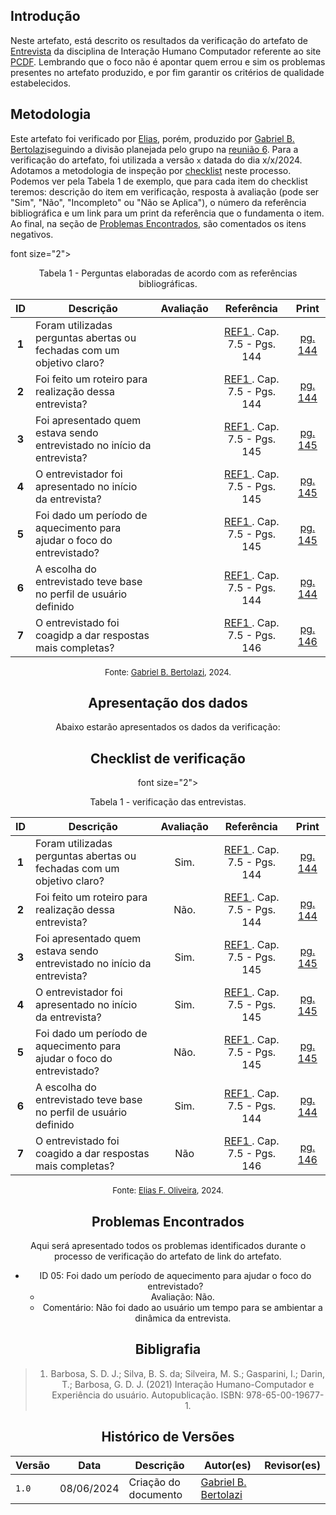 ## Introdução

Neste artefato, está descrito os resultados da verificação do artefato de [Entrevista](https://interacao-humano-computador.github.io/2024.1-PCDF/analise_requisitos1/perfil_do_usuario/questionariopr/) da disciplina de Interação Humano Computador referente ao site [PCDF](https://www.pcdf.df.gov.br/). Lembrando que o foco não é apontar quem errou e sim os problemas presentes no artefato produzido, e por fim garantir os critérios de qualidade estabelecidos.
## Metodologia

Este artefato foi verificado por [Elias]([EliasGH]), porém, produzido por [Gabriel B. Bertolazi](https://github.com/Bertolazi)seguindo a divisão planejada pelo grupo na [reunião 6](https://interacao-humano-computador.github.io/2024.1-Correios/atas/ata6/). Para a verificação do artefato, foi utilizada a versão `x` datada do dia x/x/2024. Adotamos a metodologia de inspeção por [checklist](#checklist-de-verificacao) neste processo. Podemos ver pela Tabela 1 de exemplo, que para cada item do checklist teremos: descrição do item em verificação, resposta à avaliação (pode ser "Sim", "Não", "Incompleto" ou "Não se Aplica"), o número da referência bibliográfica e um link para um print da referência que o fundamenta o item. Ao final, na seção de [Problemas Encontrados](#problemas-encontrados), são comentados os itens negativos.

font size="2"><p style="text-align: center">Tabela 1 - Perguntas elaboradas de acordo com as referências bibliográficas.</p></font>

<center>

| ID | Descrição | Avaliação | Referência| Print |
|:--:| --------- | :-------: | :-------: | :---: | 
| **1** | Foram utilizadas perguntas abertas ou fechadas com um objetivo claro? | | <a href="#ref1"> REF1 </a>. Cap. 7.5 - Pgs. 144 | [pg. 144](../../../../assets/prints_verificacao/gabrielb/pg.%20144.png) |
| **2** | Foi feito um roteiro para realização dessa entrevista? |  | <a href="#ref1"> REF1 </a>. Cap. 7.5 - Pgs. 144 | [pg. 144](../../../../assets/prints_verificacao/gabrielb/pg.%20144.png) |
| **3** | Foi apresentado quem estava sendo entrevistado no início da entrevista? |  | <a href="#ref1"> REF1 </a>. Cap. 7.5 - Pgs. 145 | [pg. 145](../../../../assets/prints_verificacao/gabrielb/Pg.145.png) |
| **4** | O entrevistador foi apresentado no início da entrevista? |  | <a href="#ref1"> REF1 </a>. Cap. 7.5 - Pgs. 145 | [pg. 145](../../../../assets/prints_verificacao/gabrielb/Pg.145.png) |
| **5** | Foi dado um período de aquecimento para ajudar o foco do entrevistado?|  | <a href="#ref1"> REF1 </a>. Cap. 7.5 - Pgs. 145 | [pg. 145](../../../../assets/prints_verificacao/gabrielb/Pg.145.png) |
| **6** | A escolha do entrevistado teve base no perfil de usuário definido | | <a href="#ref1"> REF1 </a>. Cap. 7.5 - Pgs. 144 | [pg. 144](../../../../assets/prints_verificacao/gabrielb/pg.%20144.png) |
| **7** | O entrevistado foi coagidp a dar respostas mais completas? | | <a href="#ref1"> REF1 </a>. Cap. 7.5 - Pgs. 146 | [pg. 146](../../../../assets/prints_verificacao/gabrielb/pg%20146%20e%20147.png) |


<font size="2"><p style="text-align: center">Fonte: [Gabriel B. Bertolazi](https://github.com/Bertolazi), 2024.</p></font>

## Apresentação dos dados
Abaixo estarão apresentados os dados da verificação:

## Checklist de verificação

font size="2"><p style="text-align: center">Tabela 1 - verificação das entrevistas.</p></font>

<center>

| ID | Descrição | Avaliação | Referência| Print |
|:--:| --------- | :-------: | :-------: | :---: | 
| **1** | Foram utilizadas perguntas abertas ou fechadas com um objetivo claro? | Sim. | <a href="#ref1"> REF1 </a>. Cap. 7.5 - Pgs. 144 | [pg. 144](../../../../assets/prints_verificacao/gabrielb/pg.%20144.png) |
| **2** | Foi feito um roteiro para realização dessa entrevista? | Não. | <a href="#ref1"> REF1 </a>. Cap. 7.5 - Pgs. 144 | [pg. 144](../../../../assets/prints_verificacao/gabrielb/pg.%20144.png) |
| **3** | Foi apresentado quem estava sendo entrevistado no início da entrevista? | Sim. | <a href="#ref1"> REF1 </a>. Cap. 7.5 - Pgs. 145 | [pg. 145](../../../../assets/prints_verificacao/gabrielb/Pg.145.png) |
| **4** | O entrevistador foi apresentado no início da entrevista? | Sim. | <a href="#ref1"> REF1 </a>. Cap. 7.5 - Pgs. 145 | [pg. 145](../../../../assets/prints_verificacao/gabrielb/Pg.145.png) |
| **5** | Foi dado um período de aquecimento para ajudar o foco do entrevistado?| Não. | <a href="#ref1"> REF1 </a>. Cap. 7.5 - Pgs. 145 | [pg. 145](../../../../assets/prints_verificacao/gabrielb/Pg.145.png) |
| **6** | A escolha do entrevistado teve base no perfil de usuário definido | Sim. | <a href="#ref1"> REF1 </a>. Cap. 7.5 - Pgs. 144 | [pg. 144](../../../../assets/prints_verificacao/gabrielb/pg.%20144.png) |
| **7** | O entrevistado foi coagido a dar respostas mais completas? | Não | <a href="#ref1"> REF1 </a>. Cap. 7.5 - Pgs. 146 | [pg. 146](../../../../assets/prints_verificacao/gabrielb/pg%20146%20e%20147.png) |


<font size="2"><p style="text-align: center">Fonte: [Elias F. Oliveira][EliasGH], 2024.</p></font>

## Problemas Encontrados

Aqui será apresentado todos os problemas identificados durante o processo de verificação do artefato de link do artefato.

- ID 05: Foi dado um período de aquecimento para ajudar o foco do entrevistado?
    - Avaliação: Não.
    - Comentário: Não foi dado ao usuário um tempo para se ambientar a dinâmica da entrevista.


## Bibligrafia

> 1. Barbosa, S. D. J.; Silva, B. S. da; Silveira, M. S.; Gasparini, I.; Darin, T.; Barbosa, G. D. J. (2021) Interação Humano-Computador e Experiência do usuário. Autopublicação. ISBN: 978-65-00-19677-1.

## Histórico de Versões

| Versão | Data | Descrição | Autor(es) | Revisor(es) |
| --- | --- | --- | --- | --- |
| `1.0` | 08/06/2024 | Criação do documento | [Gabriel B. Bertolazi](GabrielbGH) |

[GabrielfGH]: https://github.com/MMcLovin
[GabrielbGH]: https://github.com/https://github.com/Bertolazi
[ClaudioGH]: https://github.com/claudiohsc
[EliasGH]: https://www.github.com/EliasOliver21
[PabloGH]: https://github.com/pabloheika
[RicardoGH]: https://www.github.com/avmricardo